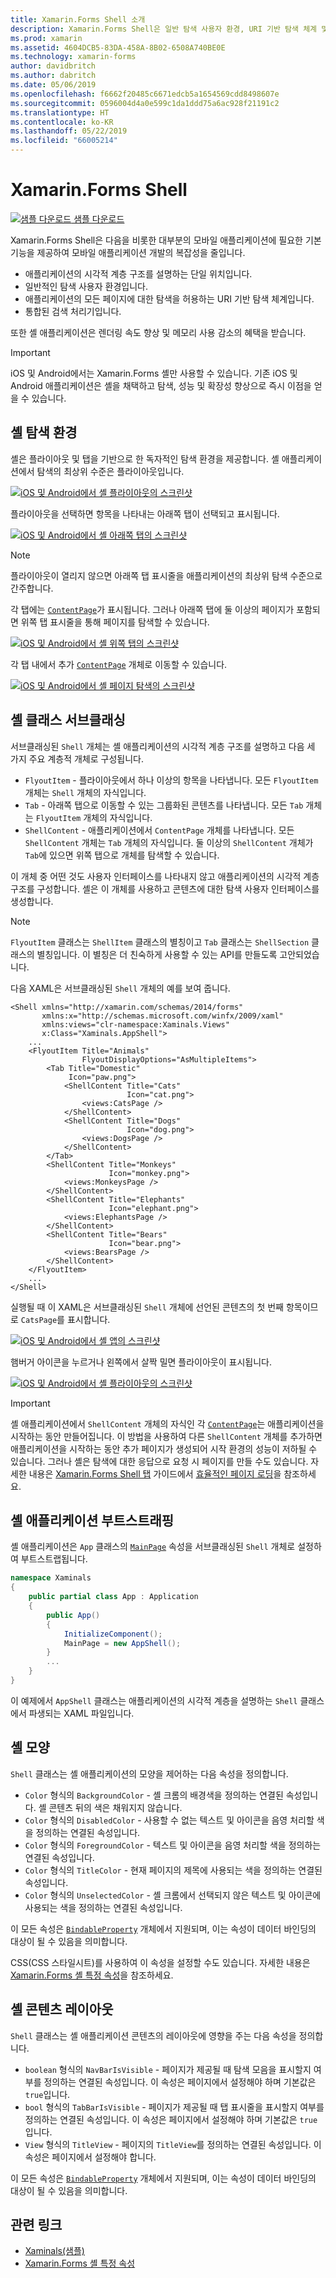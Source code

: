 ```yaml
---
title: Xamarin.Forms Shell 소개
description: Xamarin.Forms Shell은 일반 탐색 사용자 환경, URI 기반 탐색 체계 및 통합 검색 처리기를 포함하여 대부분 애플리케이션에 필요한 기본 기능을 제공합니다.
ms.prod: xamarin
ms.assetid: 4604DCB5-83DA-458A-8B02-6508A740BE0E
ms.technology: xamarin-forms
author: davidbritch
ms.author: dabritch
ms.date: 05/06/2019
ms.openlocfilehash: f6662f20485c6671edcb5a1654569cdd8498607e
ms.sourcegitcommit: 0596004d4a0e599c1da1ddd75a6ac928f21191c2
ms.translationtype: HT
ms.contentlocale: ko-KR
ms.lasthandoff: 05/22/2019
ms.locfileid: "66005214"
---
```

# <a name="xamarinforms-shell"></a>Xamarin.Forms Shell

[![샘플 다운로드](~/media/shared/download.png) 샘플 다운로드](https://github.com/xamarin/xamarin-forms-samples/tree/master/UserInterface/Xaminals/)

Xamarin.Forms Shell은 다음을 비롯한 대부분의 모바일 애플리케이션에 필요한 기본 기능을 제공하여 모바일 애플리케이션 개발의 복잡성을 줄입니다.

- 애플리케이션의 시각적 계층 구조를 설명하는 단일 위치입니다.
- 일반적인 탐색 사용자 환경입니다.
- 애플리케이션의 모든 페이지에 대한 탐색을 허용하는 URI 기반 탐색 체계입니다.
- 통합된 검색 처리기입니다.

또한 셸 애플리케이션은 렌더링 속도 향상 및 메모리 사용 감소의 혜택을 받습니다.

> [!IMPORTANT]
> iOS 및 Android에서는 Xamarin.Forms 셸만 사용할 수 있습니다. 기존 iOS 및 Android 애플리케이션은 셸을 채택하고 탐색, 성능 및 확장성 향상으로 즉시 이점을 얻을 수 있습니다.

## <a name="shell-navigation-experience"></a>셸 탐색 환경

셸은 플라이아웃 및 탭을 기반으로 한 독자적인 탐색 환경을 제공합니다. 셸 애플리케이션에서 탐색의 최상위 수준은 플라이아웃입니다.

[![iOS 및 Android에서 셸 플라이아웃의 스크린샷](introduction-images/flyout.png "셸 플라이아웃")](introduction-images/flyout-large.png#lightbox "셸 플라이아웃")

플라이아웃을 선택하면 항목을 나타내는 아래쪽 탭이 선택되고 표시됩니다.

[![iOS 및 Android에서 셸 아래쪽 탭의 스크린샷](introduction-images/monkeys.png "셸 아래쪽 탭")](introduction-images/monkeys-large.png#lightbox "셸 아래쪽 탭")

> [!NOTE]
> 플라이아웃이 열리지 않으면 아래쪽 탭 표시줄을 애플리케이션의 최상위 탐색 수준으로 간주합니다.

각 탭에는 [`ContentPage`](xref:Xamarin.Forms.ContentPage)가 표시됩니다. 그러나 아래쪽 탭에 둘 이상의 페이지가 포함되면 위쪽 탭 표시줄을 통해 페이지를 탐색할 수 있습니다.

[![iOS 및 Android에서 셸 위쪽 탭의 스크린샷](introduction-images/cats.png "셸 위쪽 탭")](introduction-images/cats-large.png#lightbox "셸 위쪽 탭")

각 탭 내에서 추가 [`ContentPage`](xref:Xamarin.Forms.ContentPage) 개체로 이동할 수 있습니다.

[![iOS 및 Android에서 셸 페이지 탐색의 스크린샷](introduction-images/cat-details.png "셸 앱 탐색")](introduction-images/cat-details-large.png#lightbox "셸 앱 탐색")

## <a name="subclassing-the-shell-class"></a>셸 클래스 서브클래싱

서브클래싱된 `Shell` 개체는 셸 애플리케이션의 시각적 계층 구조를 설명하고 다음 세 가지 주요 계층적 개체로 구성됩니다.

- `FlyoutItem` - 플라이아웃에서 하나 이상의 항목을 나타냅니다. 모든 `FlyoutItem` 개체는 `Shell` 개체의 자식입니다.
- `Tab` - 아래쪽 탭으로 이동할 수 있는 그룹화된 콘텐츠를 나타냅니다. 모든 `Tab` 개체는 `FlyoutItem` 개체의 자식입니다.
- `ShellContent` - 애플리케이션에서 `ContentPage` 개체를 나타냅니다. 모든 `ShellContent` 개체는 `Tab` 개체의 자식입니다. 둘 이상의 `ShellContent` 개체가 `Tab`에 있으면 위쪽 탭으로 개체를 탐색할 수 있습니다.

이 개체 중 어떤 것도 사용자 인터페이스를 나타내지 않고 애플리케이션의 시각적 계층 구조를 구성합니다. 셸은 이 개체를 사용하고 콘텐츠에 대한 탐색 사용자 인터페이스를 생성합니다.

> [!NOTE]
> `FlyoutItem` 클래스는 `ShellItem` 클래스의 별칭이고 `Tab` 클래스는 `ShellSection` 클래스의 별칭입니다. 이 별칭은 더 친숙하게 사용할 수 있는 API를 만들도록 고안되었습니다.

다음 XAML은 서브클래싱된 `Shell` 개체의 예를 보여 줍니다.

```xaml
<Shell xmlns="http://xamarin.com/schemas/2014/forms"
       xmlns:x="http://schemas.microsoft.com/winfx/2009/xaml"
       xmlns:views="clr-namespace:Xaminals.Views"
       x:Class="Xaminals.AppShell">
    ...
    <FlyoutItem Title="Animals"
                FlyoutDisplayOptions="AsMultipleItems">
        <Tab Title="Domestic"
             Icon="paw.png">
            <ShellContent Title="Cats"
                          Icon="cat.png">
                <views:CatsPage />
            </ShellContent>
            <ShellContent Title="Dogs"
                          Icon="dog.png">
                <views:DogsPage />
            </ShellContent>
        </Tab>
        <ShellContent Title="Monkeys"
                      Icon="monkey.png">
            <views:MonkeysPage />
        </ShellContent>
        <ShellContent Title="Elephants"
                      Icon="elephant.png">  
            <views:ElephantsPage />
        </ShellContent>
        <ShellContent Title="Bears"
                      Icon="bear.png">
            <views:BearsPage />
        </ShellContent>
    </FlyoutItem>
    ...
</Shell>
```

실행될 때 이 XAML은 서브클래싱된 `Shell` 개체에 선언된 콘텐츠의 첫 번째 항목이므로 `CatsPage`를 표시합니다.

[![iOS 및 Android에서 셸 앱의 스크린샷](introduction-images/cats.png "셸 앱")](introduction-images/cats-large.png#lightbox "셸 앱")

햄버거 아이콘을 누르거나 왼쪽에서 살짝 밀면 플라이아웃이 표시됩니다.

[![iOS 및 Android에서 셸 플라이아웃의 스크린샷](introduction-images/flyout-reduced.png "셸 플라이아웃")](introduction-images/flyout-reduced-large.png#lightbox "셸 플라이아웃")

> [!IMPORTANT]
> 셸 애플리케이션에서 `ShellContent` 개체의 자식인 각 [`ContentPage`](xref:Xamarin.Forms.ContentPage)는 애플리케이션을 시작하는 동안 만들어집니다. 이 방법을 사용하여 다른 `ShellContent` 개체를 추가하면 애플리케이션을 시작하는 동안 추가 페이지가 생성되어 시작 환경의 성능이 저하될 수 있습니다. 그러나 셸은 탐색에 대한 응답으로 요청 시 페이지를 만들 수도 있습니다. 자세한 내용은 [Xamarin.Forms Shell 탭](tabs.md) 가이드에서 [효율적인 페이지 로딩](tabs.md#efficient-page-loading)을 참조하세요.

## <a name="bootstrapping-a-shell-application"></a>셸 애플리케이션 부트스트래핑

셸 애플리케이션은 `App` 클래스의 [`MainPage`](xref:Xamarin.Forms.Application.MainPage) 속성을 서브클래싱된 `Shell` 개체로 설정하여 부트스트랩됩니다.

```csharp
namespace Xaminals
{
    public partial class App : Application
    {
        public App()
        {
            InitializeComponent();
            MainPage = new AppShell();
        }
        ...
    }
}
```

이 예제에서 `AppShell` 클래스는 애플리케이션의 시각적 계층을 설명하는 `Shell` 클래스에서 파생되는 XAML 파일입니다.

## <a name="shell-appearance"></a>셸 모양

`Shell` 클래스는 셸 애플리케이션의 모양을 제어하는 다음 속성을 정의합니다.

- `Color` 형식의 `BackgroundColor` - 셸 크롬의 배경색을 정의하는 연결된 속성입니다. 셸 콘텐츠 뒤의 색은 채워지지 않습니다.
- `Color` 형식의 `DisabledColor` - 사용할 수 없는 텍스트 및 아이콘을 음영 처리할 색을 정의하는 연결된 속성입니다.
- `Color` 형식의 `ForegroundColor` - 텍스트 및 아이콘을 음영 처리할 색을 정의하는 연결된 속성입니다.
- `Color` 형식의 `TitleColor` - 현재 페이지의 제목에 사용되는 색을 정의하는 연결된 속성입니다.
- `Color` 형식의 `UnselectedColor` - 셸 크롬에서 선택되지 않은 텍스트 및 아이콘에 사용되는 색을 정의하는 연결된 속성입니다.

이 모든 속성은 [`BindableProperty`](xref:Xamarin.Forms.BindableProperty) 개체에서 지원되며, 이는 속성이 데이터 바인딩의 대상이 될 수 있음을 의미합니다.

CSS(CSS 스타일시트)를 사용하여 이 속성을 설정할 수도 있습니다. 자세한 내용은 [Xamarin.Forms 셸 특정 속성](~/xamarin-forms/user-interface/styles/css/index.md#xamarinforms-shell-specific-properties)을 참조하세요.

## <a name="shell-content-layout"></a>셸 콘텐츠 레이아웃

`Shell` 클래스는 셸 애플리케이션 콘텐츠의 레이아웃에 영향을 주는 다음 속성을 정의합니다.

- `boolean` 형식의 `NavBarIsVisible` - 페이지가 제공될 때 탐색 모음을 표시할지 여부를 정의하는 연결된 속성입니다. 이 속성은 페이지에서 설정해야 하며 기본값은 `true`입니다.
- `bool` 형식의 `TabBarIsVisible` - 페이지가 제공될 때 탭 표시줄을 표시할지 여부를 정의하는 연결된 속성입니다. 이 속성은 페이지에서 설정해야 하며 기본값은 `true`입니다.
- `View` 형식의 `TitleView` - 페이지의 `TitleView`를 정의하는 연결된 속성입니다. 이 속성은 페이지에서 설정해야 합니다.

이 모든 속성은 [`BindableProperty`](xref:Xamarin.Forms.BindableProperty) 개체에서 지원되며, 이는 속성이 데이터 바인딩의 대상이 될 수 있음을 의미합니다.

## <a name="related-links"></a>관련 링크

- [Xaminals(샘플)](https://github.com/xamarin/xamarin-forms-samples/tree/master/UserInterface/Xaminals/)
- [Xamarin.Forms 셸 특정 속성](~/xamarin-forms/user-interface/styles/css/index.md#xamarinforms-shell-specific-properties)
